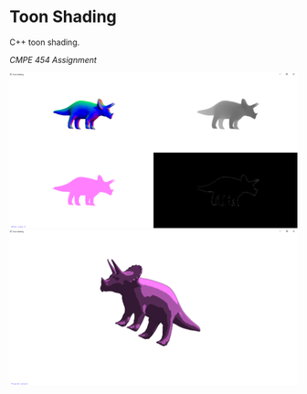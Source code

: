 # Toon Shading

C++ toon shading.

*CMPE 454 Assignment*

![Stages](/a.PNG?raw=true)
![Final](/b.PNG?raw=true)